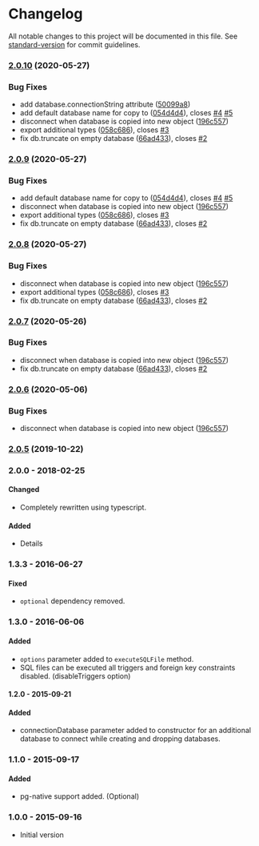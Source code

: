 # Changelog

All notable changes to this project will be documented in this file. See [standard-version](https://github.com/conventional-changelog/standard-version) for commit guidelines.

### [2.0.10](https://github.com/ozum/pg-test-util/compare/v2.0.4...v2.0.10) (2020-05-27)


### Bug Fixes

* add database.connectionString attribute ([50099a8](https://github.com/ozum/pg-test-util/commit/50099a84284c3569a52e10625fae42e3038579f4))
* add default database name for copy to ([054d4d4](https://github.com/ozum/pg-test-util/commit/054d4d4fc32d80c754098ccbf5c4a20a20ee0585)), closes [#4](https://github.com/ozum/pg-test-util/issues/4) [#5](https://github.com/ozum/pg-test-util/issues/5)
* disconnect when database is copied into new object ([196c557](https://github.com/ozum/pg-test-util/commit/196c5573a01dd9e70071960504920c999f4bc63d))
* export additional types ([058c686](https://github.com/ozum/pg-test-util/commit/058c68630b23b21bacaa20e89e61544697855f3f)), closes [#3](https://github.com/ozum/pg-test-util/issues/3)
* fix db.truncate on empty database ([66ad433](https://github.com/ozum/pg-test-util/commit/66ad433042af0b7ef0bf7a73f48ed7e678907762)), closes [#2](https://github.com/ozum/pg-test-util/issues/2)

### [2.0.9](https://github.com/ozum/pg-test-util/compare/v2.0.4...v2.0.9) (2020-05-27)


### Bug Fixes

* add default database name for copy to ([054d4d4](https://github.com/ozum/pg-test-util/commit/054d4d4fc32d80c754098ccbf5c4a20a20ee0585)), closes [#4](https://github.com/ozum/pg-test-util/issues/4) [#5](https://github.com/ozum/pg-test-util/issues/5)
* disconnect when database is copied into new object ([196c557](https://github.com/ozum/pg-test-util/commit/196c5573a01dd9e70071960504920c999f4bc63d))
* export additional types ([058c686](https://github.com/ozum/pg-test-util/commit/058c68630b23b21bacaa20e89e61544697855f3f)), closes [#3](https://github.com/ozum/pg-test-util/issues/3)
* fix db.truncate on empty database ([66ad433](https://github.com/ozum/pg-test-util/commit/66ad433042af0b7ef0bf7a73f48ed7e678907762)), closes [#2](https://github.com/ozum/pg-test-util/issues/2)

### [2.0.8](https://github.com/ozum/pg-test-util/compare/v2.0.4...v2.0.8) (2020-05-27)


### Bug Fixes

* disconnect when database is copied into new object ([196c557](https://github.com/ozum/pg-test-util/commit/196c5573a01dd9e70071960504920c999f4bc63d))
* export additional types ([058c686](https://github.com/ozum/pg-test-util/commit/058c68630b23b21bacaa20e89e61544697855f3f)), closes [#3](https://github.com/ozum/pg-test-util/issues/3)
* fix db.truncate on empty database ([66ad433](https://github.com/ozum/pg-test-util/commit/66ad433042af0b7ef0bf7a73f48ed7e678907762)), closes [#2](https://github.com/ozum/pg-test-util/issues/2)

### [2.0.7](https://github.com/ozum/pg-test-util/compare/v2.0.4...v2.0.7) (2020-05-26)


### Bug Fixes

* disconnect when database is copied into new object ([196c557](https://github.com/ozum/pg-test-util/commit/196c5573a01dd9e70071960504920c999f4bc63d))
* fix db.truncate on empty database ([66ad433](https://github.com/ozum/pg-test-util/commit/66ad433042af0b7ef0bf7a73f48ed7e678907762)), closes [#2](https://github.com/ozum/pg-test-util/issues/2)

### [2.0.6](https://github.com/ozum/pg-test-util/compare/v2.0.4...v2.0.6) (2020-05-06)


### Bug Fixes

* disconnect when database is copied into new object ([196c557](https://github.com/ozum/pg-test-util/commit/196c5573a01dd9e70071960504920c999f4bc63d))

### [2.0.5](https://github.com/ozum/pg-test-util/compare/v2.0.4...v2.0.5) (2019-10-22)

### 2.0.0 - 2018-02-25

#### Changed

* Completely rewritten using typescript.

#### Added

* Details

### 1.3.3 - 2016-06-27

#### Fixed

* `optional` dependency removed.

### 1.3.0 - 2016-06-06

#### Added

* `options` parameter added to `executeSQLFile` method.
* SQL files can be executed all triggers and foreign key constraints disabled. (disableTriggers option)

#### 1.2.0 - 2015-09-21

#### Added

* connectionDatabase parameter added to constructor for an additional database to connect while creating and dropping
  databases.

### 1.1.0 - 2015-09-17

#### Added

* pg-native support added. (Optional)

### 1.0.0 - 2015-09-16

* Initial version
